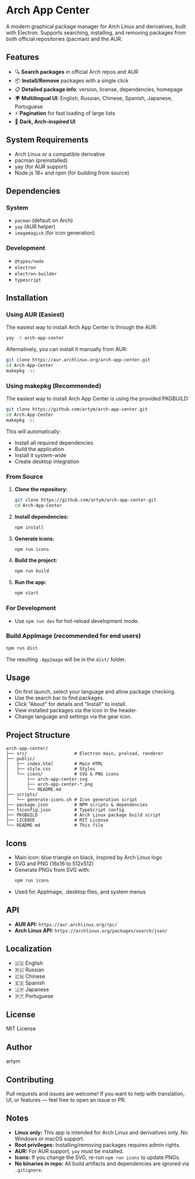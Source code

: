 # Arch App Center

A modern graphical package manager for Arch Linux and derivatives, built with Electron. Supports searching, installing, and removing packages from both official repositories (pacman) and the AUR.

## Features

- 🔍 **Search packages** in official Arch repos and AUR
- 📦 **Install/Remove** packages with a single click
- 📋 **Detailed package info**: version, license, dependencies, homepage
- 🌍 **Multilingual UI**: English, Russian, Chinese, Spanish, Japanese, Portuguese
- ⚡ **Pagination** for fast loading of large lists
- 🎨 **Dark, Arch-inspired UI**

## System Requirements

- Arch Linux or a compatible derivative
- pacman (preinstalled)
- yay (for AUR support)
- Node.js 18+ and npm (for building from source)

## Dependencies

### System
- `pacman` (default on Arch)
- `yay` (AUR helper)
- `imagemagick` (for icon generation)

### Development
- `@types/node`
- `electron`
- `electron-builder`
- `typescript`

## Installation

### Using AUR (Easiest)

The easiest way to install Arch App Center is through the AUR:

```bash
yay -S arch-app-center
```


Alternatively, you can install it manually from AUR:
```bash
git clone https://aur.archlinux.org/arch-app-center.git
cd Arch-App-Center
makepkg -si
```

### Using makepkg (Recommended)

The easiest way to install Arch App Center is using the provided PKGBUILD:

```bash
git clone https://github.com/artym/arch-app-center.git
cd Arch-App-Center
makepkg -si
```

This will automatically:
- Install all required dependencies
- Build the application
- Install it system-wide
- Create desktop integration

### From Source

1. **Clone the repository:**
   ```bash
   git clone https://github.com/artym/arch-app-center.git
   cd Arch-App-Center
   ```
2. **Install dependencies:**
   ```bash
   npm install
   ```
3. **Generate icons:**
   ```bash
   npm run icons
   ```
4. **Build the project:**
   ```bash
   npm run build
   ```
5. **Run the app:**
   ```bash
   npm start
   ```

### For Development
- Use `npm run dev` for hot-reload development mode.

### Build AppImage (recommended for end users)
```bash
npm run dist
```
The resulting `.AppImage` will be in the `dist/` folder.

## Usage

- On first launch, select your language and allow package checking.
- Use the search bar to find packages.
- Click "About" for details and "Install" to install.
- View installed packages via the icon in the header.
- Change language and settings via the gear icon.

## Project Structure

```
arch-app-center/
├── src/                  # Electron main, preload, renderer
├── public/
│   ├── index.html        # Main HTML
│   ├── style.css         # Styles
│   └── icons/            # SVG & PNG icons
│       ├── arch-app-center.svg
│       ├── arch-app-center-*.png
│       └── README.md
├── scripts/
│   └── generate-icons.sh # Icon generation script
├── package.json          # NPM scripts & dependencies
├── tsconfig.json         # TypeScript config
├── PKGBUILD              # Arch Linux package build script
├── LICENSE               # MIT License
└── README.md             # This file
```

## Icons

- Main icon: blue triangle on black, inspired by Arch Linux logo
- SVG and PNG (16x16 to 512x512)
- Generate PNGs from SVG with:
  ```bash
  npm run icons
  ```
- Used for AppImage, .desktop files, and system menus

## API

- **AUR API:** `https://aur.archlinux.org/rpc/`
- **Arch Linux API:** `https://archlinux.org/packages/search/json/`

## Localization

- 🇺🇸 English
- 🇷🇺 Russian
- 🇨🇳 Chinese
- 🇪🇸 Spanish
- 🇯🇵 Japanese
- 🇵🇹 Portuguese

## License

MIT License

## Author

artym

## Contributing

Pull requests and issues are welcome! If you want to help with translation, UI, or features — feel free to open an issue or PR.

## Notes
- **Linux only:** This app is intended for Arch Linux and derivatives only. No Windows or macOS support.
- **Root privileges:** Installing/removing packages requires admin rights.
- **AUR:** For AUR support, `yay` must be installed.
- **Icons:** If you change the SVG, re-run `npm run icons` to update PNGs.
- **No binaries in repo:** All build artifacts and dependencies are ignored via `.gitignore`. 
